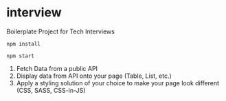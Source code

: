 # interview
Boilerplate Project for Tech Interviews

`npm install`

`npm start`

1. Fetch Data from a public API
2. Display data from API onto your page (Table, List, etc.)
3. Apply a styling solution of your choice to make your page look different (CSS, SASS, CSS-in-JS)